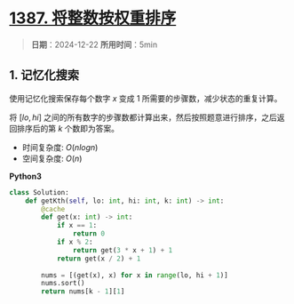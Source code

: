 # [1387. 将整数按权重排序](https://leetcode.cn/problems/sort-integers-by-the-power-value/description/)

> **日期**：2024-12-22
> **所用时间**：5min

## 1. 记忆化搜索

使用记忆化搜索保存每个数字 $x$ 变成 $1$ 所需要的步骤数，减少状态的重复计算。

将 $[lo, hi]$ 之间的所有数字的步骤数都计算出来，然后按照题意进行排序，之后返回排序后的第 $k$ 个数即为答案。

- 时间复杂度: $O(nlogn)$
- 空间复杂度: $O(n)$

**Python3**

```python
class Solution:
    def getKth(self, lo: int, hi: int, k: int) -> int:
        @cache
        def get(x: int) -> int:
            if x == 1:
                return 0
            if x % 2:
                return get(3 * x + 1) + 1
            return get(x / 2) + 1
        
        nums = [(get(x), x) for x in range(lo, hi + 1)]
        nums.sort()
        return nums[k - 1][1]
```